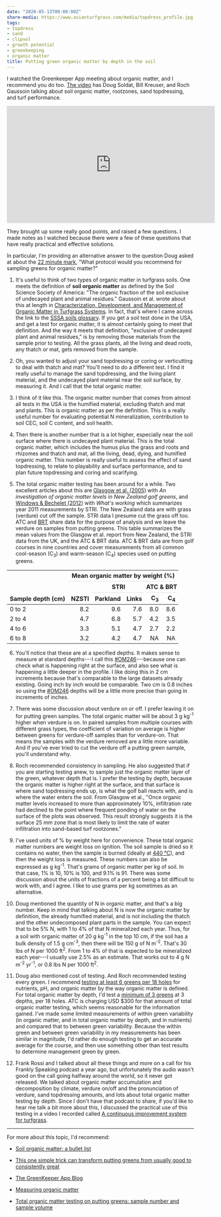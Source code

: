 ```yaml
---
date: "2020-05-13T00:00:00Z"
share-media: https://www.asianturfgrass.com/media/topdress_profile.jpg
tags:
- topdress
- sand
- clipvol
- growth potential
- greenkeeping
- organic matter
title: Putting green organic matter by depth in the soil
---
```


I watched the Greenkeeper App meeting about organic matter, and I recommend you do too. [The video](https://youtu.be/LJ2q2ctoMv8) has Doug Soldat, Bill Kreuser, and Roch Gaussoin talking about soil organic matter, rootzones, sand topdressing, and turf performance.

<iframe width="560" height="315" src="https://www.youtube.com/embed/LJ2q2ctoMv8" frameborder="0" allow="accelerometer; autoplay; encrypted-media; gyroscope; picture-in-picture" allowfullscreen></iframe>

They brought up some really good points, and raised a few questions. I made notes as I watched because there were a few of these questions that have really practical and effective solutions. 

In particular, I'm providing an alternative answer to the question Doug asked at about the [22 minute mark](https://youtu.be/LJ2q2ctoMv8?t=1320), "What protocol would you recommend for sampling greens for organic matter?"

1) It's useful to think of two types of organic matter in turfgrass soils. One meets the definition of **soil organic matter** as defined by the Soil Science Society of America: "The organic fraction of the soil exclusive of undecayed plant and animal residues." Gaussoin et al. wrote about this at length in [Characterization, Development, and Management of Organic Matter in Turfgrass Systems](https://onlinelibrary.wiley.com/doi/abs/10.2134/agronmonogr56.c12). In fact, that's where I came across the link to the [SSSA soils glossary](https://www.soils.org/publications/soils-glossary). If you get a soil test done in the USA, and get a test for organic matter, it is almost certainly going to meet that definition. And the way it meets that definition, "exclusive of undecayed plant and animal residues," is by removing those materials from the sample prior to testing. All the grass plants, all the living and dead roots, any thatch or mat, gets removed from the sample.

2) Oh, you wanted to adjust your sand topdressing or coring or verticutting to deal with thatch and mat? You'll need to do a different test. I find it really useful to manage the sand topdressing, and the living plant material, and the undecayed plant material near the soil surface, by measuring it. And I call that the total organic matter. 

3) I think of it like this. The organic matter number that comes from almost all tests in the USA is the humified material, excluding thatch and mat and plants. This is organic matter as per the definition. This is a really useful number for evaluating potential N mineralization, contribution to soil CEC, soil C content, and soil health. 

4) Then there is another number that is a lot higher, especially near the soil surface where there is undecayed plant material. This is the total organic matter, which includes the humus plus the grass and roots and rhizomes and thatch and mat, all the living, dead, dying, and humified organic matter. This number is really useful to assess the effect of sand topdressing, to relate to playability and surface performance, and to plan future topdressing and coring and scarifying.

5) The total organic matter testing has been around for a while. Two excellent articles about this are [Glasgow et al. (2005)](https://archive.lib.msu.edu/tic/its/articles/2005jou1078.pdf) with *An investigation of organic matter levels in New Zealand golf greens*, and [Windows & Bechelet (2012)](https://stri.lib.msu.edu/itb/articles/257-14.pdf) with *What's working* which summarizes year 2011 measurements by STRI. The New Zealand data are with grass (verdure) cut off the sample. STRI data I presume cut the grass off too. ATC and [BRT](https://brtagronomy.com/) share data for the purpose of analysis and we leave the verdure on samples from putting greens. This table summarizes the mean values from the Glasgow et al. report from New Zealand, the STRI data from the UK, and the ATC & BRT data. ATC & BRT data are from golf courses in nine countries and cover measurements from all common cool-season (C<sub>3</sub>) and warm-season (C<sub>4</sub>) species used on putting greens.

<table class="table table-striped table-hover table-condensed table-responsive" style="margin-left: auto; margin-right: auto;">
 <thead>
<tr>
<th style="border-bottom:hidden" colspan="1"></th>
<th style="border-bottom:hidden; padding-bottom:0; padding-left:3px;padding-right:3px;text-align: center; " colspan="5"><div style="border-bottom: 1px solid #ddd; padding-bottom: 5px; ">Mean organic matter by weight (%)</div></th>
</tr>
<tr>
<th style="border-bottom:hidden" colspan="2"></th>
<th style="border-bottom:hidden; padding-bottom:0; padding-left:3px;padding-right:3px;text-align: center; " colspan="2"><div style="border-bottom: 1px solid #ddd; padding-bottom: 5px; ">STRI</div></th>
<th style="border-bottom:hidden; padding-bottom:0; padding-left:3px;padding-right:3px;text-align: center; " colspan="2"><div style="border-bottom: 1px solid #ddd; padding-bottom: 5px; ">ATC &amp; BRT</div></th>
</tr>
  <tr>
   <th style="text-align:left;"> Sample depth (cm) </th>
   <th style="text-align:right;"> NZSTI </th>
   <th style="text-align:right;"> Parkland </th>
   <th style="text-align:right;"> Links </th>
   <th style="text-align:right;"> C<sub>3</sub> </th>
   <th style="text-align:right;"> C<sub>4</sub> </th>
  </tr>
 </thead>
<tbody>
  <tr>
   <td style="text-align:left;"> 0 to 2 </td>
   <td style="text-align:right;"> 8.2 </td>
   <td style="text-align:right;"> 9.6 </td>
   <td style="text-align:right;"> 7.6 </td>
   <td style="text-align:right;"> 8.0 </td>
   <td style="text-align:right;"> 8.6 </td>
  </tr>
  <tr>
   <td style="text-align:left;"> 2 to 4 </td>
   <td style="text-align:right;"> 4.7 </td>
   <td style="text-align:right;"> 6.8 </td>
   <td style="text-align:right;"> 5.7 </td>
   <td style="text-align:right;"> 4.2 </td>
   <td style="text-align:right;"> 3.5 </td>
  </tr>
  <tr>
   <td style="text-align:left;"> 4 to 6 </td>
   <td style="text-align:right;"> 3.3 </td>
   <td style="text-align:right;"> 5.1 </td>
   <td style="text-align:right;"> 4.7 </td>
   <td style="text-align:right;"> 2.7 </td>
   <td style="text-align:right;"> 2.2 </td>
  </tr>
  <tr>
   <td style="text-align:left;"> 6 to 8 </td>
   <td style="text-align:right;"> 3.2 </td>
   <td style="text-align:right;"> 4.2 </td>
   <td style="text-align:right;"> 4.7 </td>
   <td style="text-align:right;"> NA </td>
   <td style="text-align:right;"> NA </td>
  </tr>
</tbody>
</table>

6) You'll notice that these are at a specified depths. It makes sense to measure at standard depths---I call this [#OM246](https://twitter.com/hashtag/OM246?src=hashtag_click)---because one can check what is happening right at the surface, and also see what is happening a little deeper in the profile. I like doing this in 2 cm increments because that's comparable to the large datasets already existing. Going inch by inch would be comparable. Two cm is 0.8 inches so using the [#OM246](https://twitter.com/hashtag/OM246?src=hashtag_click) depths will be a little more precise than going in increments of inches.

7) There was some discussion about verdure on or off. I prefer leaving it on for putting green samples. The total organic matter will be about 3 g kg<sup>-1</sup> higher when verdure is on. In paired samples from multiple courses with different grass types, the coefficient of variation on average is higher between greens for verdure-off samples than for verdure-on. That means the samples with the verdure removed are a little more variable. And if you've ever tried to cut the verdure off a putting green sample, you'll understand why.

8) Roch recommended consistency in sampling. He also suggested that if you are starting testing anew, to sample just the organic matter layer of the green, whatever depth that is. I prefer the testing by depth, because the organic matter is higher right at the surface, and that surface is where sand topdressing ends up, is what the golf ball reacts with, and is where the water enters the soil. From Glasgow et al., "Once organic matter levels increased to more than approximately 10%, infiltration rate had declined to the point where frequent ponding of water on the surface of the plots was observed. This result strongly suggests it is the surface 25 mm zone that is most likely to limit the rate of water infiltration into sand-based turf rootzones."

9) I've used units of % by weight here for convenience. These total organic matter numbers are weight loss on ignition. The soil sample is dried so it contains no water, then the sample is burned (ideally at [440 °C](https://www.asianturfgrass.com/2019-06-14-measuring-organic-matter-ignition-temperature/)), and then the weight loss is measured. These numbers can also be expressed as g kg<sup>-1</sup>. That's grams of organic matter per kg of soil. In that case, 1% is 10, 10% is 100, and 9.1% is 91. There was some discussion about the units of fractions of a percent being a bit difficult to work with, and I agree. I like to use grams per kg sometimes as an alternative.

10) Doug mentioned the quantity of N in organic matter, and that's a big number. Keep in mind that talking about N is now the organic matter by definition, the already humified material, and is not including the thatch and the other undecomposed plant parts in the sample. You can expect that to be 5% N, with 1 to 4% of that N mineralized each year. Thus, for a soil with organic matter of 20 g kg<sup>-1</sup> in the top 10 cm, if the soil has a bulk density of 1.5 g cm<sup>-3</sup>, then there will be 150 g of N m<sup>-2</sup>. That's 30 lbs of N per 1000 ft<sup>2</sup>. From 1 to 4% of that is expected to be mineralized each year---I usually use 2.5% as an estimate. That works out to 4 g N m<sup>-2</sup> yr<sup>-1</sup>, or 0.8 lbs N per 1000 ft<sup>2</sup>.

11) Doug also mentioned cost of testing. And Roch recommended testing every green. I recommend [testing at least 6 greens per 18 holes](https://www.asianturfgrass.com/2020-02-09-composite-samples-7/) for nutrients, pH, and organic matter by the way organic matter is defined. For total organic matter by depth, I'd test a [minimum of 3 greens](https://www.asianturfgrass.com/2019-07-29-total-organic-matter-testing-sample-size/) at 3 depths, per 18 holes. ATC is charging USD $300 for that amount of total organic matter testing, which seems reasonable for the information gained. I've made some limited measurements of within green variability (in organic matter, and in total organic matter by depth, and in nutrients) and compared that to between green variability. Because the within green and between green variability in my measurements has been similar in magnitude, I'd rather do enough testing to get an accurate average for the course, and then use something other than test results to determine management green by green. 

12) Frank Rossi and I talked about all these things and more on a call for his Frankly Speaking podcast a year ago, but unfortunately the audio wasn't good on the call going halfway around the world, so it never got released. We talked about organic matter accumulation and decomposition by climate, verdure on/off and the pronunciation of verdure, sand topdressing amounts, and lots about total organic matter testing by depth. Since I don't have that podcast to share, if you'd like to hear me talk a bit more about this, I discussed the practical use of this testing in a video I recorded called [A continuous improvement system for turfgrass](https://vimeo.com/micahwoods/improve).

---

For more about this topic, I'd recommend:

* [Soil organic matter: a bullet list](https://www.asianturfgrass.com/2020-02-17-soil-organic-matter-bullet-list/)

* [This one simple trick can transform putting greens from usually good to consistently great ](https://www.asianturfgrass.com/2019-06-25-one-simple-trick-better-greens/) 

* [The GreenKeeper App Blog](https://greenkeeper.blog/)

* [Measuring organic matter](https://www.asianturfgrass.com/2019-06-10-measuring-organic-matter/)

* [Total organic matter testing on putting greens: sample number and sample volume](https://www.asianturfgrass.com/2019-07-29-total-organic-matter-testing-sample-size/)




